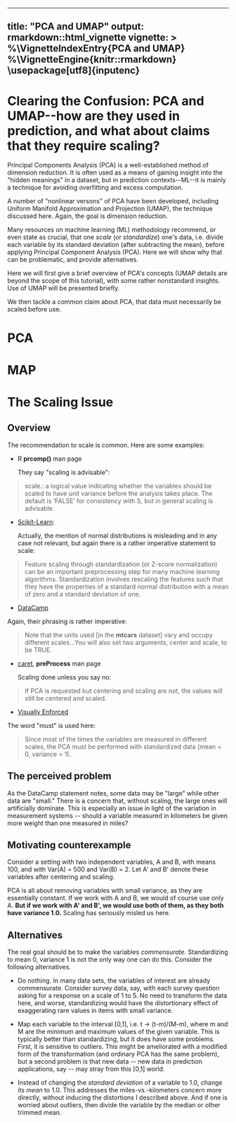 

---
title: "PCA and UMAP"
output: rmarkdown::html_vignette
vignette: >
  %\VignetteIndexEntry{PCA and UMAP}
  %\VignetteEngine{knitr::rmarkdown}
  \usepackage[utf8]{inputenc}
---


#  Clearing the Confusion: PCA and UMAP--how are they used in prediction, and what about claims that they require scaling?

Principal Components Analysis (PCA) is a well-established method of
dimension reduction.  It is often used as a means of gaining insight
into the "hidden meanings" in a dataset, but in prediction
contexts--ML--it is mainly a technique for avoiding overfitting and excess
computation.

A number of "nonlinear versons" of PCA have been developed, including 
Uniform Manifold Approximation and Projection (UMAP), the technique
discussed here.  Again, the goal is dimension reduction.

Many resources on machine learning (ML) methodology recommend, or even
state as crucial, that one *scale* (or *standardize*) one's data, i.e.
divide each variable by its standard deviation (after subtracting the
mean), before applying Principal Component Analysis (PCA).  Here we will
show why that can be problematic, and provide alternatives.

Here we will first give a brief overview of PCA's concepts (UMAP details
are beyond the scope of this tutorial), with some rather nonstandard
insights.  Use of UMAP will be presented briefly.

We then tackle a common claim about PCA, that data must necessarily be
scaled before use.

# PCA

# MAP

# The Scaling Issue

## Overview

The recommendation to scale is common.  Here are some examples: 

* R **prcomp()** man page

    They say "scaling is advisable":

> scale.: a logical value indicating whether the variables should be
>           scaled to have unit variance before the analysis takes place.
>           The default is ‘FALSE’ for consistency with S, but in general
>           scaling is advisable.

* [Scikit-Learn](https://scikit-learn.org/stable/auto_examples/preprocessing/plot_scaling_importance.html):

    Actually, the mention of normal distributions is misleading and in
    any case not relevant, but again there is a rather imperative
    statement to scale:

> Feature scaling through standardization (or Z-score normalization) can
> be an important preprocessing step for many machine learning algorithms.
> Standardization involves rescaling the features such that they have the
> properties of a standard normal distribution with a mean of zero and a
> standard deviation of one.

* [DataCamp](https://www.datacamp.com/community/tutorials/pca-analysis-r)

Again, their phrasing is rather imperative:

> Note that the units used [in the **mtcars** dataset] vary and occupy
> different scales...You will also set two arguments, center and scale, to
> be TRUE. 

* [caret](https://cran.r-project.org/package=caret), **preProcess** man
  page

    Scaling done unless you say no:

> If PCA is requested but centering and scaling are not, the values will
> still be centered and scaled. 

* [Visually Enforced](https://www.gastonsanchez.com/visually-enforced/how-to/2012/06/17/PCA-in-R/)

The word "must" is used here:

> Since most of the times the variables are measured in different scales,
> the PCA must be performed with standardized data (mean = 0, variance =
> 1).

## The perceived problem

As the DataCamp statement notes, some data may be "large" while other
data are "small."  There is a concern that, without scaling, the large
ones will artificially dominate.  This is especially an issue in light
of the variation in measurement systems -- should a variable measured in
kilometers be given more weight than one measured in miles?

## Motivating counterexample

Consider a setting with two independent variables, A and B, with means
100, and with Var(A) = 500 and Var(B) = 2.  Let A' and B' denote these
variables after centering and scaling.

PCA is all about removing variables with small variance, as they are
essentially constant.  If we work with A and B, we would of course use
only A.  **But if we work with A' and B', we would use both of them, as
they both have variance 1.0.**  Scaling has seriously misled us here.

## Alternatives

The real goal should be to make the variables *commensurate*.
Standardizing to mean 0, variance 1 is not the only way one can do this.
Consider the following alternatives.

* Do nothing.  In many data sets, the variables of interest are already
  commensurate.  Consider survey data, say, with each survey question
asking for a response on a scale of 1 to 5.  No need to transform the
data here, and worse, standardizing would have the distortionary effect
of exaggerating rare values in items with small variance.

* Map each variable to the interval [0,1], i.e. t -> (t-m)/(M-m), where
  m and M are the minimum and maximum values of the given variable.
  This is typically better than standardizing, but it does have some
  problems.  First, it is sensitive to outliers.  This might be
  ameliorated with a modified form of the transformation (and ordinary
  PCA has the same problem), but a second problem is that new data --
  new data in prediction applications, say -- may stray from this [0,1]
  world.

* Instead of changing the *standard deviation* of a variable to 1.0,
  change its *mean* to 1.0.  This addresses the miles-vs.-kilometers
concern more directly, without inducing the distortions I described
above.  And if one is worried about outliers, then divide the variable
by the median or other trimmed mean.


